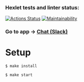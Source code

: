 ### Hexlet tests and linter status:
[![Actions Status](https://github.com/Anitnelav01/frontend-project-12/actions/workflows/hexlet-check.yml/badge.svg)](https://github.com/Anitnelav01/frontend-project-12/actions)
[![Maintainability](https://codeclimate.com/github/Anitnelav01/frontend-project-12/maintainability)](https://api.codeclimate.com/v1/badges/6afd6916225d798576a9/maintainability)

### Go to app -> [Chat (Slack)](https://frontend-project-12-un23.vercel.app/)

# Setup

```
$ make install
```
```
$ make start
```